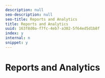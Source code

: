 ```yaml
---
description: null
seo-description: null
seo-title: Reports and Analytics
title: Reports and Analytics
uuid: 163f8d0a-f7fc-4eb7-a302-5f64ed5d1b8f
index: y
internal: n
snippet: y
---
```


# Reports and Analytics


